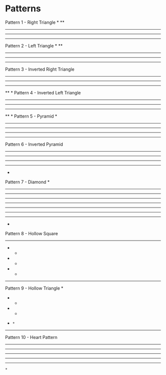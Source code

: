 # Patterns
Pattern 1 - Right Triangle 
* 
** 
*** 
**** 
***** 
Pattern 2 - Left Triangle 
* 
** 
*** 
**** 
***** 
Pattern 3 - Inverted Right Triangle 
***** 
**** 
*** 
** 
* 
Pattern 4 - Inverted Left Triangle 
***** 
**** 
*** 
** 
* 
Pattern 5 - Pyramid 
* 
*** 
***** 
******* 
********* 
Pattern 6 - Inverted Pyramid 
********* 
******* 
***** 
*** 
* 
Pattern 7 - Diamond 
* 
*** 
***** 
******* 
********* 
******* 
***** 
*** 
* 
Pattern 8 - Hollow Square 
***** 
*   * 
*   * 
*   * 
***** 
Pattern 9 - Hollow Triangle 
    * 
   * * 
  *   * 
 *     * 
********* 
Pattern 10 - Heart Pattern 
 **   ** 
**** **** 
 ******* 
  ***** 
   *** 
    * 
